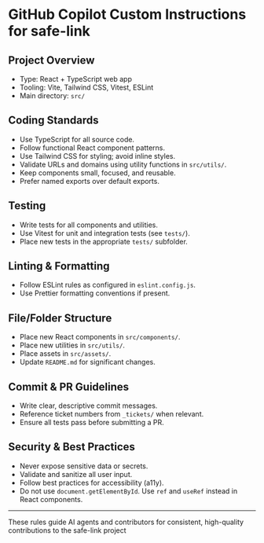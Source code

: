 # GitHub Copilot Custom Instructions for safe-link

## Project Overview
- Type: React + TypeScript web app
- Tooling: Vite, Tailwind CSS, Vitest, ESLint
- Main directory: `src/`

## Coding Standards
- Use TypeScript for all source code.
- Follow functional React component patterns.
- Use Tailwind CSS for styling; avoid inline styles.
- Validate URLs and domains using utility functions in `src/utils/`.
- Keep components small, focused, and reusable.
- Prefer named exports over default exports.

## Testing
- Write tests for all components and utilities.
- Use Vitest for unit and integration tests (see `tests/`).
- Place new tests in the appropriate `tests/` subfolder.

## Linting & Formatting
- Follow ESLint rules as configured in `eslint.config.js`.
- Use Prettier formatting conventions if present.

## File/Folder Structure
- Place new React components in `src/components/`.
- Place new utilities in `src/utils/`.
- Place assets in `src/assets/`.
- Update `README.md` for significant changes.

## Commit & PR Guidelines
- Write clear, descriptive commit messages.
- Reference ticket numbers from `_tickets/` when relevant.
- Ensure all tests pass before submitting a PR.

## Security & Best Practices
- Never expose sensitive data or secrets.
- Validate and sanitize all user input.
- Follow best practices for accessibility (a11y).
- Do not use `document.getElementById`. Use `ref` and `useRef` instead in React components.

---
These rules guide AI agents and contributors for consistent, high-quality contributions to the safe-link project
